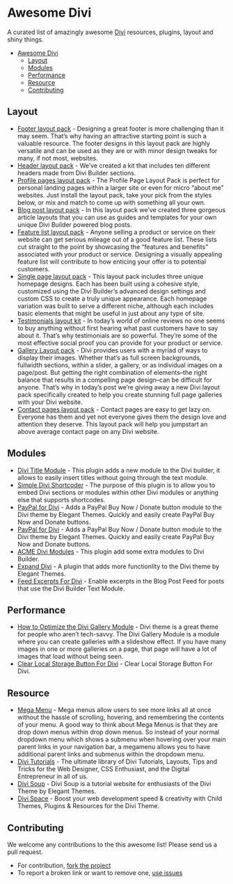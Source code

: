 # Awesome Divi

A curated list of amazingly awesome [Divi](https://www.elegantthemes.com/gallery/divi/) resources, plugins, layout and shiny things. 

- [Awesome Divi](#awesome-divi)
	- [Layout](#layout)
	- [Modules](#modules)
	- [Performance](#performance)
	- [Resource](#resource)
  - [Contributing](#contributing)


## Layout

* [Footer layout pack](https://www.elegantthemes.com/blog/divi-resources/free-divi-footer-layout-pack-10-unique-footer-designs-to-give-your-site-a-leg-up) - Designing a great footer is more challenging than it may seem. That’s why having an attractive starting point is such a valuable resource. The footer designs in this layout pack are highly versatile and can be used as they are or with minor design tweaks for many, if not most, websites.
* [Header layout pack](https://www.elegantthemes.com/blog/divi-resources/free-divi-download-the-divi-header-ui-kit) - We’ve created a kit that includes ten different headers made from Divi Builder sections.
* [Profile pages layout pack](https://www.elegantthemes.com/blog/divi-resources/free-divi-download-the-profile-pages-layout-pack) - The Profile Page Layout Pack is perfect for personal landing pages within a larger site or even for micro “about me” websites. Just install the layout pack, take your pick from the styles below, or mix and match to come up with something all your own.
* [Blog post layout pack](https://www.elegantthemes.com/blog/divi-resources/free-divi-blog-post-layout-pack-will-take-your-builder-powered-articles-to-the-next-level) - In this layout pack we’ve created three gorgeous article layouts that you can use as guides and templates for your own unique Divi Builder powered blog posts.
* [Feature list layout pack](https://www.elegantthemes.com/blog/divi-resources/free-divi-feature-list-layout-pack-will-help-you-showcase-what-you-have-to-offer-in-style) - Anyone selling a product or service on their website can get serious mileage out of a good feature list. These lists cut straight to the point by showcasing the “features and benefits” associated with your product or service. Designing a visually appealing feature list will contribute to how enticing your offer is to potential customers.
* [Single page layout pack](https://www.elegantthemes.com/blog/divi-resources/download-our-free-divi-layout-pack-for-modern-homepages-and-single-page-websites) - This layout pack includes three unique homepage designs. Each has been built using a cohesive style, customized using the Divi Builder’s advanced design settings and custom CSS to create a truly unique appearance. Each homepage variation was built to serve a different niche, although each includes basic elements that might be useful in just about any type of site. 
* [Testimonials layout kit](https://www.elegantthemes.com/blog/divi-resources/free-divi-testimonials-layout-kit) - In today’s world of online reviews no one seems to buy anything without first hearing what past customers have to say about it. That’s why testimonials are so powerful. They’re some of the most effective social proof you can provide for your product or service.
* [Gallery Layout pack](https://www.elegantthemes.com/blog/divi-resources/free-divi-photo-gallery-layout-pack-5-stunning-gallery-page-layouts-in-one-convenient-download) - Divi provides users with a myriad of ways to display their images. Whether that’s as full screen backgrounds, fullwidth sections, within a slider, a gallery, or as individual images on a page/post. But getting the right combination of elements–the right balance that results in a compelling page design–can be difficult for anyone. That’s why in today’s post we’re giving away a new Divi layout pack specifically created to help you create stunning full page galleries with your Divi website.
* [Contact pages layout pack](https://www.elegantthemes.com/blog/divi-resources/download-the-free-divi-contact-pages-layout-pack) - Contact pages are easy to get lazy on. Everyone has them and yet not everyone gives them the design love and attention they deserve. This layout pack will help you jumpstart an above average contact page on any Divi website.

## Modules

* [Divi Title Module](https://wordpress.org/plugins/mc-divi-title-module/) - This plugin adds a new module to the Divi builder, it allows to easily insert titles without going through the text module.
* [Simple Divi Shortcoder](https://wordpress.org/plugins/simple-divi-shortcoder/) - The purpose of this plugin is to allow you to embed Divi sections or modules within other Divi modules or anything else that supports shortcodes.
* [PayPal for Divi](https://github.com/angelleye/divi-paypal) - Adds a PayPal Buy Now / Donate button module to the Divi theme by Elegant Themes.  Quickly and easily create PayPal Buy Now and Donate buttons.
* [PayPal for Divi](https://wordpress.org/plugins/angelleye-paypal-for-divi/) - Adds a PayPal Buy Now / Donate button module to the Divi theme by Elegant Themes.  Quickly and easily create PayPal Buy Now and Donate buttons.
* [ACME Divi Modules](https://wordpress.org/plugins/acme-divi-modules/) - This plugin add some extra modules to Divi Builder.
* [Expand Divi](https://wordpress.org/plugins/expand-divi/) - A plugin that adds more functionlity to the Divi theme by Elegant Themes.
* [Feed Excerpts For Divi](https://wordpress.org/plugins/feed-excerpts-for-divi/) - Enable excerpts in the Blog Post Feed for posts that use the Divi Builder Text Module.

## Performance

* [How to Optimize the Divi Gallery Module](http://www.ibenic.com/optimize-divi-gallery-module/) - Divi theme is a great theme for people who aren’t tech-savvy. The Divi Gallery Module is a module where you can create galleries with a slideshow effect. If you have many images in one or more galleries on a page, that page will have a lot of images that load without being seen.
* [Clear Local Storage Button For Divi](https://gist.github.com/SJ-James/2034db86ed54dea09fa0ed4920261660) - Clear Local Storage Button For Divi.

## Resource

* [Mega Menu](https://www.elegantthemes.com/documentation/divi/mega-menus/) - Mega menus allow users to see more links all at once without the hassle of scrolling, hovering, and remembering the contents of your menu. A good way to think about Mega Menus is that they are drop down menus within drop down menus. So instead of your normal dropdown menu which shows a submenu when hovering over your main parent links in your navigation bar, a megamenu allows you to have additional parent links and submenus within the dropdown menu.
* [Divi Tutorials](https://quiroz.co/) - The ultimate library of Divi Tutorials, Layouts, Tips and Tricks for the Web Designer, CSS Enthusiast, and the Digital Entrepreneur in all of us.
* [Divi Soup](https://divisoup.com/) - Divi Soup is a tutorial website for enthusiasts of the Divi Theme by Elegant Themes.
* [Divi Space](https://divi.space/divi-tutorials/) - Boost your web development speed & creativity with Child Themes, Plugins & Resources for the Divi Theme.

## Contributing

We welcome any contributions to the this awesome list! Please send us a pull request.

* For contribution, [fork the project](https://github.com/lukecav/awesome-divi/fork)
* To report a broken link or want to remove one, [use issues](https://github.com/lukecav/awesome-divi/issues)
